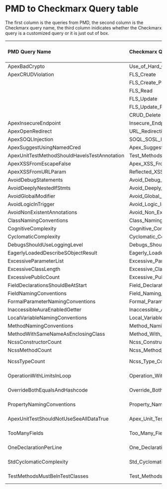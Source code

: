 # PMD to Checkmarx Query table

The first column is the queries from PMD, the second column is the Checkmarx query name, the third column inidicates whether the Checkmarx query is a customized query or it is just out of box.

| PMD Query Name                                   |          Checkmarx Query Name                     |      Customized or OutOfBox     |
|:-------------------------------------------------|:-----------------------------------------------   |:--------------------------------|
| ApexBadCrypto                                    | Use_of_Hard_Coded_Cryptographic_Key               | OutOfBox                        |
| ApexCRUDViolation                                | FLS_Create                                        | OutOfBox                        |
|                                                  | FLS_Create_Partial                                | OutOfBox                        |
|                                                  | FLS_Read                                          | OutOfBox                        |
|                                                  | FLS_Update                                        | OutOfBox                        |
|                                                  | FLS_Update_Partial                                | OutOfBox                        |
|                                                  | CRUD_Delete                                       | OutOfBox                        |
| ApexInsecureEndpoint                             | Insecure_Endpoint                                 | OutOfBox                        |       
| ApexOpenRedirect                                 | URL_Redirection_Attack                            | OutOfBox                        |
| ApexSOQLInjection                                | SOQL_SOSL_Injection                               | OutOfBox                        |
| ApexSuggestUsingNamedCred                        | Apex_Suggest_Using_Named_Cred                     | Customized                      |
| ApexUnitTestMethodShouldHaveIsTestAnnotation     | Test_Methods_With_No_Assert                       | OutOfBox                        |
| ApexXSSFromEscapeFalse                           | Apex_XSS_From_Escape_False                        | Customized                      |
| ApexXSSFromURLParam                              | Reflected_XSS                                     | OutOfBox                        |
| AvoidDebugStatements                             | Avoid_Debug_Statements                            | Customized                      |   
| AvoidDeeplyNestedIfStmts                         | Avoid_Deeply_Nested_IfStmts                       | Customized                      |  
| AvoidGlobalModifier                              | Avoid_Global_Modifier                             | Customized                      |  
| AvoidLogicInTrigger                              | Avoid_Logic_In_Trigger                            | Customized                      | 
| AvoidNonExistentAnnotations                      | Avoid_Non_Existent_Annotations                    | Customized                      |
| ClassNamingConventions                           | Class_Naming_Conventions                          | Customized                      |
| CognitiveComplexity                              | Cognitive_Complexity                              | Customized                      |
| CyclomaticComplexity                             | Cyclomatic_Complexity                             | Customized                      |
| DebugsShouldUseLoggingLevel                      | Debugs_Should_Use_Logging_Level                   | Customized                      |
| EagerlyLoadedDescribeSObjectResult               | Eagerly_Loaded_Describe_SObject_Result            | Customized                      |
| ExcessiveParameterList                           | Excessive_Parameter_List                          | Customized                      |
| ExcessiveClassLength                             | Excessive_Class_Length                            | Customized                      |
| ExcessivePublicCount                             | Excessive_Public_Count                            | Customized                      |
| FieldDeclarationsShouldBeAtStart                 | Field_Declarations_Should_Be_At_Start             | Customized                      |
| FieldNamingConventions                           | Field_Naming_Conventions                          | Customized                      |
| FormalParameterNamingConventions                 | Formal_Parameter_Naming_Conventions               | Customized                      |
| InaccessibleAuraEnabledGetter                    | Inaccessible_Aura_Enabled_Getter                  | Customized                      |
| LocalVariableNamingConventions                   | Local_Variable_Naming_Conventions                 | Customized                      |
| MethodNamingConventions                          | Method_Naming_Conventions                         | Customized                      |
| MethodWithSameNameAsEnclosingClass               | Method_With_Same_Name_As_Enclosing_Class          | Customized                      |
| NcssConstructorCount                             | Ncss_Constructor_Count                            | Customized                      |
| NcssMethodCount                                  | Ncss_Method_Count                                 | Customized                      |
| NcssTypeCount                                    | Ncss_Type_Count                                   | Customized (TO-DO)              |
| OperationWithLimitsInLoop                        | Operation_With_Limits_In_Loop                     | Customized (TO-DO)              |
| OverrideBothEqualsAndHashcode                    | Override_Both_Equals_And_Hashcode                 | Customized (TO-DO)              |
| PropertyNamingConventions                        | Property_Naming_Conventions                       | Customized (TO-DO)              |
| ApexUnitTestShouldNotUseSeeAllDataTrue           | Apex_Unit_Test_Should_Not_Use_See_All_Data_True   | Customized (TO-DO)              |
| TooManyFields                                    | Too_Many_Fields                                   | Customized (TO-DO)              |
| OneDeclarationPerLine                            | One_Declaration_Per_Line                          | Customized (TO-DO)              |
| StdCyclomaticComplexity                          | Std_Cyclomatic_Complexity                         | Customized (TO-DO)              |
| TestMethodsMustBeInTestClasses                   | Test_Methods_Must_Be_In_Test_Classes              | Customized (TO-DO)              |
